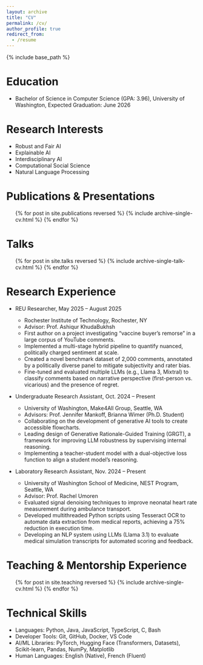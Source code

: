```yaml
---
layout: archive
title: "CV"
permalink: /cv/
author_profile: true
redirect_from:
  - /resume
---
```


{% include base_path %}

Education
======
* Bachelor of Science in Computer Science (GPA: 3.96), University of Washington, Expected Graduation: June 2026

Research Interests
======
* Robust and Fair AI
* Explainable AI
* Interdisciplinary AI
* Computational Social Science
* Natural Language Processing

Publications & Presentations
======
  <ul>{% for post in site.publications reversed %}
    {% include archive-single-cv.html %}
  {% endfor %}</ul>
  
Talks
======
  <ul>{% for post in site.talks reversed %}
    {% include archive-single-talk-cv.html  %}
  {% endfor %}</ul>
  
Research Experience
======
* REU Researcher, May 2025 – August 2025
  * Rochester Institute of Technology, Rochester, NY
  * Advisor: Prof. Ashiqur KhudaBukhsh
  * First author on a project investigating “vaccine buyer’s remorse” in a large corpus of YouTube comments.
  * Implemented a multi-stage hybrid pipeline to quantify nuanced, politically charged sentiment at scale.
  * Created a novel benchmark dataset of 2,000 comments, annotated by a politically diverse panel to mitigate subjectivity and rater bias.
  * Fine-tuned and evaluated multiple LLMs (e.g., Llama 3, Mixtral) to classify comments based on narrative perspective (first-person vs. vicarious) and the presence of regret.

* Undergraduate Research Assistant, Oct. 2024 – Present
  * University of Washington, Make4All Group, Seattle, WA
  * Advisors: Prof. Jennifer Mankoff, Brianna Wimer (Ph.D. Student)
  * Collaborating on the development of generative AI tools to create accessible flowcharts.
  * Leading design of Generative Rationale-Guided Training (GRGT), a framework for improving LLM robustness by supervising internal reasoning.
  * Implementing a teacher-student model with a dual-objective loss function to align a student model’s reasoning.

* Laboratory Research Assistant, Nov. 2024 – Present
  * University of Washington School of Medicine, NEST Program, Seattle, WA
  * Advisor: Prof. Rachel Umoren
  * Evaluated signal denoising techniques to improve neonatal heart rate measurement during ambulance transport.
  * Developed multithreaded Python scripts using Tesseract OCR to automate data extraction from medical reports, achieving a 75% reduction in execution time.
  * Developing an NLP system using LLMs (Llama 3.1) to evaluate medical simulation transcripts for automated scoring and feedback.

Teaching & Mentorship Experience
======
  <ul>{% for post in site.teaching reversed %}
    {% include archive-single-cv.html %}
  {% endfor %}</ul>
  
Technical Skills
======
* Languages: Python, Java, JavaScript, TypeScript, C, Bash
* Developer Tools: Git, GitHub, Docker, VS Code
* AI/ML Libraries: PyTorch, Hugging Face (Transformers, Datasets), Scikit-learn, Pandas, NumPy, Matplotlib
* Human Languages: English (Native), French (Fluent)
